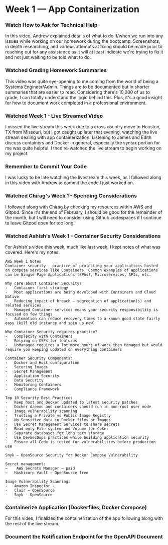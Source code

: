 # Week 1 — App Containerization
### Watch How to Ask for Technical Help
In this video, Andrew explained details of what to do if/when we run into any issues while working on our homework during the bootcamp. Screenshots, in depth researching, and various attempts at fixing should be made prior to reaching out for any assistance as it will at least indicate we're trying to fix it and not just waiting to be told what to do. 

### Watched Grading Homework Summaries
This video was quite eye-opening to me coming from the world of being a Systems Engineer/Admin. Things are to be documented but in shorter summaries that are easier to read. Considering there's 10,000 of us to grade, I can totally understand the logic behind this. Plus, it's a good insight for how to document work completed in a professional environment. 

### Watched Week 1 - Live Streamed Video
I missed the live stream this week due to a cross country move to Houston, TX from Missouri, but I got caught up later that evening, watching the live stream dealing with app containerization. Listening to James and Edith discuss containers and Docker in general, especially the syntax portion for me was quite helpful. I then re-watched the live stream to begin working on my project. 

### Remember to Commit Your Code
I was lucky to be late watching the livestream this week, as I followed along in this video with Andrew to commit the code I just worked on. 

### Watched Chirag's Week 1 - Spending Considerations 
I followed along with Chirag by checking my resources within AWS and Gitpod. Since it's the end of February, I should be good for the remainder of the month, but I will need to consider using Github codespaces if I continue to leave Gitpod open for too long. 

### Watched Ashish's Week 1 - Container Security Considerations
For Ashish's video this week, much like last week, I kept notes of what was covered. Here's my notes:
```
AWS Week 1 Notes
Container security – practice of protecting your applications hosted on compute services like Containers. Common examples of applications can be Single Page Applications (SPAs), Microservices, APIs, etc.

Why care about Container Security?
-	Container first strategy
-	Most applications are being developed with Containers and Cloud Native
-	Reducing impact of breach – segregation of application(s) and related services
-	Managed Container services means your security responsibility is focused on few things
-	Automation can reduce recovery times to a known good state fairly easy (kill old instance and spin up new)

Why Container Security requires practice? 
-	Complexity with Containers
-	Relying on CSPs for features
-	UnManaged requires a lot more hours of work then Managed but would require you keeping updated on everything containers
 
Container Security Components:
-	Docker and Host configuration
-	Securing Images
-	Secret Management
-	Application Security
-	Data Security
-	Monitoring Containers
-	Compliance Framework

Top 10 Security Best Practices
-	Keep host and Docker updated to latest security patches
-	Docker daemon and containers should run in non-root user mode
-	Image vulnerability scanning
-	Trusting a Private vs Public Image Registry
-	No Sensitive data in Docker files or Images
-	Use Secret Management Services to share secrets
-	Read only File system and Volume for Coker
-	Separate databases for long term storage
-	Use DevSecOops practices while building application security
-	Ensure all Code is tested for vulnerabilities before production use

Snyk – OpenSource Security for Docker Compose Vulnerability

Secret management: 
–	 AWS Secrets Manager – paid
–	Hashicorp Vault – OpenSource free

Image Vulnerability Scanning:
-	Amazon Inspector - 
-	Clair – OpenSource
-	Snyk - OpenSource
```
### Containerize Application (Dockerfiles, Docker Compose)
For this video, I finalized the containerization of the app following along with the rest of the live stream.

### Document the Notification Endpoint for the OpenAPI Document

